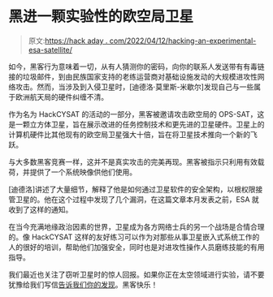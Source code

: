 # 黑进一颗实验性的欧空局卫星

> 原文:[https://hack aday . com/2022/04/12/hacking-an-experimental-esa-satellite/](https://hackaday.com/2022/04/12/hacking-an-experimental-esa-satellite/)

如今，黑客行为意味着一切，从有人猜测你的密码，向你的联系人发送带有有毒链接的垃圾邮件，到由民族国家支持的老练运营商对基础设施发动的大规模进攻性网络攻击。然而，当涉及到入侵卫星时，[迪德洛·莫里斯-米歇尔]发现自己与一些属于欧洲航天局的硬件纠缠不清。

作为名为 HackCYSAT 的活动的一部分，黑客被邀请攻击欧空局的 OPS-SAT，这是一颗立方体卫星，旨在展示改进的任务控制技术和更先进的卫星硬件。卫星上的计算机硬件比其他现有的欧空局卫星强大十倍，旨在将卫星技术推向一个新的飞跃。

与大多数黑客竞赛一样，这并不是真实攻击的完美再现。黑客被指示只利用有效载荷，并提供了一个系统映像供他们使用。

[迪德洛]讲述了大量细节，解释了他是如何通过卫星软件的安全架构，以根权限接管卫星的。他在这个过程中发现了几个漏洞，在这篇文章本月发表之前，ESA 就收到了这样的通知。

在当今充满地缘政治因素的世界，卫星成为各方网络士兵的另一个战场是合情合理的。像 HackCYSAT 这样的友好练习可以作为对那些从事卫星嵌入式系统工作的人的很好的培训，帮助他们加强安全，同时也是对进攻性操作人员磨练技能的有用指导。

我们最近也关注了窃听卫星时的惊人回报。如果你正在太空领域进行实验，请不要犹豫给我们写信[告诉我们你的发现](http://hackaday.com/submit-a-tip)。黑客快乐！